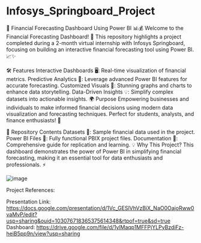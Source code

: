 # Infosys_Springboard_Project
🌟 Financial Forecasting Dashboard Using Power BI 📊💰
Welcome to the Financial Forecasting Dashboard! 🚀 This repository highlights a project completed during a 2-month virtual internship with Infosys Springboard, focusing on building an interactive financial forecasting tool using Power BI. 📈✨

🛠️ Features
Interactive Dashboards 🖥️: Real-time visualization of financial metrics.
Predictive Analytics 📅: Leverage advanced Power BI features for accurate forecasting.
Customized Visuals 🎨: Stunning graphs and charts to enhance data storytelling.
Data-Driven Insights 💡: Simplify complex datasets into actionable insights.
🌍 Purpose
Empowering businesses and individuals to make informed financial decisions using modern data visualization and forecasting techniques. Perfect for students, analysts, and finance enthusiasts! 🌟

📂 Repository Contents
Datasets 📂: Sample financial data used in the project.
Power BI Files 💾: Fully functional PBIX project files.
Documentation 📖: Comprehensive guide for replication and learning.
💡 Why This Project?
This dashboard demonstrates the power of Power BI in simplifying financial forecasting, making it an essential tool for data enthusiasts and professionals. ⚡


![image](https://github.com/user-attachments/assets/46688555-471e-4bc7-ba25-8efd254b3826)


Project References: 

Presentation Link: 
https://docs.google.com/presentation/d/1Vc_GESlVhVzBiX_NaO0OajoRww0vaMvP/edit?usp=sharing&ouid=103076718365375614348&rtpof=true&sd=true
Dashboard: 
https://drive.google.com/file/d/1ylMaqp1MFFPjYLPyBzdiFz-heiB5pp9n/view?usp=sharing


